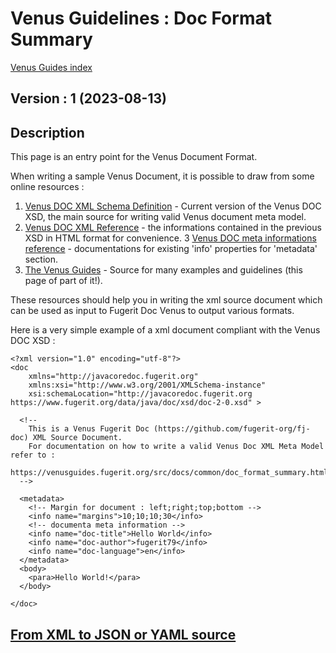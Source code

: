 # Venus Guidelines : Doc Format Summary 

[Venus Guides index](../../../README.md)

## Version : 1 (2023-08-13)

## Description

This page is an entry point for the Venus Document Format.

When writing a sample Venus Document, it is possible to draw from some online resources :
1. [Venus DOC XML Schema Definition](https://www.fugerit.org/data/java/doc/xsd/doc-2-0.xsd) - Current version of the Venus DOC XSD, the main source for writing valid Venus document meta model.
2. [Venus DOC XML Reference](https://venusdocs.fugerit.org/fj-doc-base/src/main/docs/doc_xsd_config_ref.html) - the informations contained in the previous XSD in HTML format for convenience.
3 [Venus DOC meta informations reference](https://venusdocs.fugerit.org/docs/html/doc_meta_info.html) - documentations for existing 'info' properties for 'metadata' section.
4. [The Venus Guides](https://venusguides.fugerit.org/) - Source for many examples and guidelines (this page of part of it!).

These resources should help you in writing the xml source document which can be used as input to Fugerit Doc Venus to output various formats.

Here is a very simple example of a xml document compliant with the Venus DOC XSD : 

```
<?xml version="1.0" encoding="utf-8"?>
<doc
	xmlns="http://javacoredoc.fugerit.org"
	xmlns:xsi="http://www.w3.org/2001/XMLSchema-instance"
    xsi:schemaLocation="http://javacoredoc.fugerit.org https://www.fugerit.org/data/java/doc/xsd/doc-2-0.xsd" > 

  <!--
  	This is a Venus Fugerit Doc (https://github.com/fugerit-org/fj-doc) XML Source Document.
  	For documentation on how to write a valid Venus Doc XML Meta Model refer to : 
  	https://venusguides.fugerit.org/src/docs/common/doc_format_summary.html
  -->

  <metadata>
	<!-- Margin for document : left;right;top;bottom -->
	<info name="margins">10;10;10;30</info>  
	<!-- documenta meta information -->
	<info name="doc-title">Hello World</info>
	<info name="doc-author">fugerit79</info>
	<info name="doc-language">en</info>
  </metadata>
  <body>
	<para>Hello World!</para>
  </body>

</doc>
```

## [From XML to JSON or YAML source](doc_from_xml_to_json_or_yaml.md)
